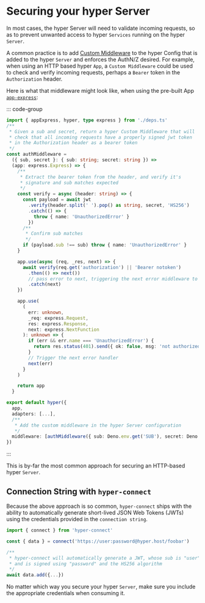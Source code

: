 # Securing your hyper Server

In most cases, the hyper Server will need to validate incoming requests, so as to prevent unwanted access to hyper `Services` running on the hyper `Server`.

A common practice is to add [Custom Middleware](/docs/build/custom-middleware) to the hyper Config that is added to the hyper `Server` and enforces the AuthN/Z desired. For example, when using an HTTP based hyper `App`, a `Custom Middleware` could be used to check and verify incoming requests, perhaps a `Bearer` token in the `Authorization` header.

Here is what that middleware might look like, when using the pre-built App [`app-express`](https://github.com/hyper63/hyper/tree/main/packages/app-express):

::: code-group

```ts [hyper.config.ts]
import { appExpress, hyper, type express } from './deps.ts'
/**
 * Given a sub and secret, return a hyper Custom Middleware that will
 * check that all incoming requests have a properly signed jwt token
 * in the Authorization header as a bearer token
 */
const authMiddleware =
  ({ sub, secret }: { sub: string; secret: string }) =>
  (app: express.Express) => {
    /**
     * Extract the bearer token from the header, and verify it's
     * signature and sub matches expected
     */
    const verify = async (header: string) => {
      const payload = await jwt
        .verify(header.split(' ').pop() as string, secret, 'HS256')
        .catch(() => {
          throw { name: 'UnauthorizedError' }
        })
      /**
       * Confirm sub matches
       */
      if (payload.sub !== sub) throw { name: 'UnauthorizedError' }
    }

    app.use(async (req, _res, next) => {
      await verify(req.get('authorization') || 'Bearer notoken')
        .then(() => next())
        // pass error to next, triggering the next error middleware to take over
        .catch(next)
    })

    app.use(
      (
        err: unknown,
        _req: express.Request,
        res: express.Response,
        next: express.NextFunction
      ): unknown => {
        if (err && err.name === 'UnauthorizedError') {
          return res.status(401).send({ ok: false, msg: 'not authorized' })
        }
        // Trigger the next error handler
        next(err)
      }
    )

    return app
  }

export default hyper({
  app,
  adapters: [...],
  /**
   * Add the custom middleware in the hyper Server configuration
   */
  middleware: [authMiddleware({ sub: Deno.env.get('SUB'), secret: Deno.env.get('SECRET') })]
})
```

:::

This is by-far the most common approach for securing an HTTP-based hyper `Server`.

## Connection String with `hyper-connect`

Because the above approach is so common, `hyper-connect` ships with the ability to automatically generate short-lived JSON Web Tokens (JWTs) using the credentials provided in the `connection string`.

```js
import { connect } from 'hyper-connect'

const { data } = connect('https://user:password@hyper.host/foobar')

/**
 * hyper-connect will automatically generate a JWT, whose sub is "user"
 * and is signed using "password" and the HS256 algorithm
 */
await data.add({...})
```

No matter which way you secure your hyper `Server`, make sure you include the appropriate credentials when consuming it.
